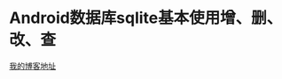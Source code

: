 Android数据库sqlite基本使用增、删、改、查
===
[我的博客地址](http://blog.csdn.net/hyn847153159/article/details/73224796) 
